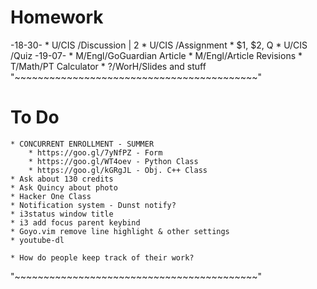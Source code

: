 # Homework
-18-30-
    * U/CIS /Discussion | 2
    * U/CIS /Assignment
        * $1, $2, Q
    * U/CIS /Quiz
-19-07-
    * M/Engl/GoGuardian Article
    * M/Engl/Article Revisions
    * T/Math/PT Calculator
    * ?/WorH/Slides and stuff
"~~~~~~~~~~~~~~~~~~~~~~~~~~~~~~~~~~~~~~~~~~"
# To Do
    * CONCURRENT ENROLLMENT - SUMMER
        * https://goo.gl/7yNfPZ - Form
        * https://goo.gl/WT4oev - Python Class
        * https://goo.gl/kGRgJL - Obj. C++ Class
    * Ask about 130 credits
    * Ask Quincy about photo
    * Hacker One Class
    * Notification system - Dunst notify?
    * i3status window title
    * i3 add focus parent keybind
    * Goyo.vim remove line highlight & other settings
    * youtube-dl

    * How do people keep track of their work?
"~~~~~~~~~~~~~~~~~~~~~~~~~~~~~~~~~~~~~~~~~~"

